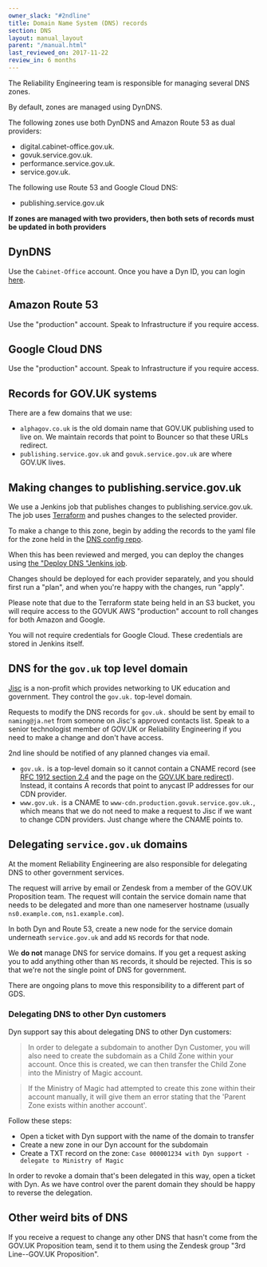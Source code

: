```yaml
---
owner_slack: "#2ndline"
title: Domain Name System (DNS) records
section: DNS
layout: manual_layout
parent: "/manual.html"
last_reviewed_on: 2017-11-22
review_in: 6 months
---
```


The Reliability Engineering team is responsible for managing several DNS zones.

By default, zones are managed using DynDNS.

The following zones use both DynDNS and Amazon Route 53 as dual providers:

- digital.cabinet-office.gov.uk.
- govuk.service.gov.uk.
- performance.service.gov.uk.
- service.gov.uk.

The following use Route 53 and Google Cloud DNS:

- publishing.service.gov.uk

**If zones are managed with two providers, then both sets of records must be updated
in both providers**

## DynDNS

Use the `Cabinet-Office` account. Once you have a Dyn ID, you can login [here](https://manage.dynect.net/login/).

## Amazon Route 53

Use the "production" account. Speak to Infrastructure if you require access.

## Google Cloud DNS

Use the "production" account. Speak to Infrastructure if you require access.

## Records for GOV.UK systems

There are a few domains that we use:

- `alphagov.co.uk` is the old domain name that GOV.UK publishing used to live on.
  We maintain records that point to Bouncer so that these URLs redirect.
- `publishing.service.gov.uk` and `govuk.service.gov.uk` are where GOV.UK lives.

## Making changes to publishing.service.gov.uk

We use a Jenkins job that publishes changes to publishing.service.gov.uk. The
job uses [Terraform](https://www.terraform.io/) and pushes changes to the
selected provider.

To make a change to this zone, begin by adding the records to the yaml file for
the zone held in the [DNS config repo](https://github.com/alphagov/govuk-dns-config).

When this has been reviewed and merged, you can deploy the changes using [the
"Deploy DNS "Jenkins job](https://deploy.publishing.service.gov.uk/job/Deploy_DNS/).

Changes should be deployed for each provider separately, and you should first
run a "plan", and when you're happy with the changes, run "apply".

Please note that due to the Terraform state being held in an S3 bucket, you
will require access to the GOVUK AWS "production" account to roll changes for
both Amazon and Google.

You will not require credentials for Google Cloud. These credentials are stored
in Jenkins itself.

## DNS for the `gov.uk` top level domain

[Jisc](https://www.jisc.ac.uk/) is a non-profit which provides networking to
UK education and government. They control the `gov.uk.` top-level domain.

Requests to modify the DNS records for `gov.uk.` should be sent by email to
`naming@ja.net` from someone on Jisc's approved contacts list. Speak to a
senior technologist member of GOV.UK or Reliability Engineering if you need to
make a change and don't have access.

2nd line should be notified of any planned changes via email.

- `gov.uk.` is a top-level domain so it cannot contain a CNAME record
  (see [RFC 1912 section 2.4](https://tools.ietf.org/html/rfc1912#section-2.4) and the
  page on the [GOV.UK bare redirect](govuk_bare_redirect.html)).
  Instead, it contains A records that point to anycast IP addresses for our CDN provider.
- `www.gov.uk.` is a CNAME to `www-cdn.production.govuk.service.gov.uk.`, which means that we
  do not need to make a request to Jisc if we want to change CDN providers. Just change where
  the CNAME points to.

## Delegating `service.gov.uk` domains

At the moment Reliability Engineering are also responsible for delegating DNS
to other government services.

The request will arrive by email or Zendesk from a member of the GOV.UK Proposition
team.
The request will contain the service domain name that needs to be delegated and
more than one nameserver hostname (usually `ns0.example.com`, `ns1.example.com`).

In both Dyn and Route 53, create a new node for the service domain underneath `service.gov.uk`
and add `NS` records for that node.

We __do not__ manage DNS for service domains. If you get a request asking you to add
anything other than `NS` records, it should be rejected. This is so that we're not
the single point of DNS for government.

There are ongoing plans to move this responsibility to a different part of GDS.

### Delegating DNS to other Dyn customers

Dyn support say this about delegating DNS to other Dyn customers:

> In order to delegate a subdomain to another Dyn Customer, you will also need
> to create the subdomain as a Child Zone within your account. Once this is created,
> we can then transfer the Child Zone into the Ministry of Magic account.

> If the Ministry of Magic had attempted to create this zone within their
> account manually, it will give them an error stating that the
> 'Parent Zone exists within another account'.

Follow these steps:

- Open a ticket with Dyn support with the name of the domain to transfer
- Create a new zone in our Dyn account for the subdomain
- Create a TXT record on the zone: `Case 000001234 with Dyn support - delegate to Ministry of Magic`

In order to revoke a domain that's been delegated in this way, open a ticket
with Dyn. As we have control over the parent domain they should be happy to
reverse the delegation.

## Other weird bits of DNS

If you receive a request to change any other DNS that hasn't come from the GOV.UK
Proposition team, send it to them using the Zendesk group "3rd Line--GOV.UK Proposition".
